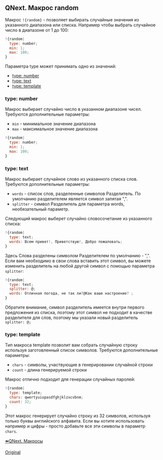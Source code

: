 ## QNext. Макрос random

Макрос `!{random}` - позволяет выбирать случайные значения из указанного диапазона или списка. Например чтобы выбрать случайное число в диапазоне от 1 до 100:
```js 
!{random|
  type: number;
  min: 1;
  max: 100;
}
```

Параметра type может принимать одно из значений:
* [type: number](#type:-number)
* [type: text](#type:-text)
* [type: template](#type:-template)


### type: number

Макрос выбирает случайно число в указанном диапазоне чисел. Требуются дополнительные параметры:
* `min` - минимальное значение диапазона
* `max` - максимальное значение диапазона
```js 
!{random|
  type: number;
  min: 1;
  max: 100;
}
```


### type: text

Макрос выбирает случайное слово из указанного списка слов. Требуются дополнительные параметры:
* `words` - список слов, разделенные символов Разделитель. По умолчанию разделителем является символ запятая ",".
* `splitter` - символ Разделитель для параметра words, необязательный параметр.

Следующий макрос выберет случайно словосочетание из указанного списка:
```js 
!{random|
  type: text;
  words: Всем привет!, Приветствую!, Добро пожаловать;
}
```

Здесь Слова разделены символом Разделителем по умолчанию - ",".  Если вам необходимо в свои слова вставить этот символ, вы можете изменить разделитель на любой другой символ с помощью параметра `splitter`:
```js 
!{random|
  type: text;
  splitter: @;
  words: Отличная погода, не так ли?@Как ваше настроение? ;
}
```

Обратите внимание, символ разделитель имеется внутри первого предложения из списка, поэтому этот символ не подходит в качестве разделителя для слов, поэтому мы указали новый разделитель `splitter: @;`
### type: template

Тип макроса template позволит вам собрать случайную строку используя заготовленный список символов. Требуются дополнительные параметры:
* `chars` - символы, участвующие в генерировании случайной строки
* `count` - длина генерируемой строки

Макрос отлично подходит для генерации случайных паролей:
```js 
!{random|
  type: template;
  chars: qwertyuiopasdfghjklzxcvbnm;
  count: 32;
}
```

Этот макрос генерирует случайно строку из 32 символов, используя только буквы английского алфавита. Если вы хотите использовать например и цифры - просто добавьте все эти символы в параметр `chars`.





[⬅️QNext. Макросы](/docs-test/_export/macros)


  
[Original](https://telegra.ph/QNext-Macros-Random-03-20)